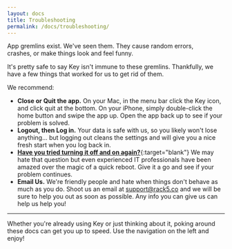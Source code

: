 ```yaml
---
layout: docs
title: Troubleshooting
permalink: /docs/troubleshooting/
---
```

App gremlins exist. We've seen them. They cause random errors, crashes, or make things look and feel funny.

It's pretty safe to say Key isn't immune to these gremlins. Thankfully, we have a few things that worked for us to get rid of them.

We recommend:

- **Close or Quit the app.** On your Mac, in the menu bar click the Key icon, and click quit at the bottom. On your iPhone, simply double-click the home button and swipe the app up. Open the app back up to see if your problem is solved.
- **Logout, then Log in.** Your data is safe with us, so you likely won't lose anything... but logging out cleans the settings and will give you a nice fresh start when you log back in.
- [**Have you tried turning it off and on again?**](https://www.youtube.com/watch?v=p85xwZ_OLX0){:target="blank"} We may hate that question but even experienced IT professionals have been amazed over the magic of a quick reboot. Give it a go and see if your problem continues.
- **Email Us.** We're friendly people and hate when things don't behave as much as you do. Shoot us an email at support@rack5.co and we will be sure to help you out as soon as possible. Any info you can give us can help us help you!

---
Whether you're already using Key or just thinking about it, poking around these docs can get you up to speed. Use the navigation on the left and enjoy!
